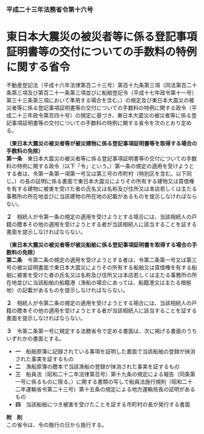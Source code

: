 ### 平成二十三年法務省令第十六号  
# 東日本大震災の被災者等に係る登記事項証明書等の交付についての手数料の特例に関する省令  
不動産登記法（平成十六年法律第百二十三号）第百十九条第三項（同法第百二十条第三項及び第百二十一条第三項並びに船舶登記令（平成十七年政令第十一号）第三十三条第三項において準用する場合を含む。）の規定及び東日本大震災の被災者等に係る登記事項証明書等の交付についての手数料の特例に関する政令（平成二十三年政令第百四十号）の規定に基づき、東日本大震災の被災者等に係る登記事項証明書等の交付についての手数料の特例に関する省令を次のとおり定める。  
  
  
**（東日本大震災の被災者等が被災建物に係る登記事項証明書等を取得する場合の手数料の免除）**  
**第一条**　東日本大震災の被災者等に係る登記事項証明書等の交付についての手数料の特例に関する政令（以下「令」という。）第一条の規定の適用を受けようとする者は、令第一条第一項第一号又は第三号の市町村（特別区を含む。以下同じ。）の長の証明に係る書面で東日本大震災によりその所有する建物又は賃借権を有する建物に被害を受けた者の氏名又は名称及び住所又は本店若しくは主たる事務所の所在地並びに当該建物の所在地の記載があるものを提示しなければならない。  
  
**２**　相続人が令第一条の規定の適用を受けようとする場合には、当該相続人の戸籍の謄本その他の適用を受けようとする者が当該相続人に該当することを証する書面を提示しなければならない。  
  
**（東日本大震災の被災者等が被災船舶に係る登記事項証明書を取得する場合の手数料の免除）**  
**第二条**　令第二条の規定の適用を受けようとする者は、令第二条第一号又は第三号の被災証明書面で東日本大震災によりその所有する船舶又は賃借権を有する船舶に被害を受けた者の氏名又は名称及び住所又は本店若しくは主たる事務所の所在地並びに当該船舶の船籍港（漁船の場合にあっては、船籍港又は主たる根拠地）の記載があるものを提示しなければならない。  
  
**２**　相続人が令第二条の規定の適用を受けようとする場合には、当該相続人の戸籍の謄本その他の適用を受けようとする者が当該相続人に該当することを証する書面を提示しなければならない。  
  
**３**　令第二条第一号に規定する法務省令で定める書面は、次に掲げる書面のうちいずれかの書面とする。  
* **一**　船舶原簿に記録されている事項を証明した書面で当該船舶の登録が抹消された事実を証するもの  
* **二**　漁船原簿の謄本で当該漁船の登録が抹消された事実を証するもの  
* **三**　船員法（昭和二十二年法律第百号）第十九条の規定による報告（同条第一号に係るものに限る。）に関する書類の写しで船員法施行規則（昭和二十二年運輸省令第二十三号）第十五条の規定による地方運輸局長の証明があるもの  
* **四**　当該船舶につき被害を受けたことを証する市町村の長が発行する書面  
  
**附　則**  
この省令は、令の施行の日から施行する。  
  
